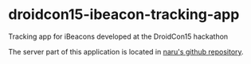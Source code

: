 # droidcon15-ibeacon-tracking-app
Tracking app for iBeacons developed at the DroidCon15 hackathon

The server part of this application is located in [naru's github repository](https://github.com/naru/droidcon15-beaconserver).
